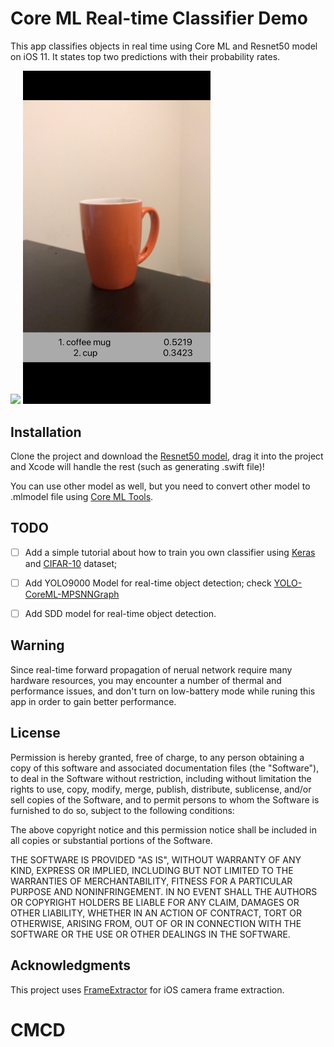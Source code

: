 # Core ML Real-time Classifier Demo

This app classifies objects in real time using Core ML and Resnet50 model on iOS 11. It states top two predictions with their probability rates. 



<img src="./demo1.jpg" width="300">     <img src="./demo2.jpg" width="300">




## Installation

Clone the project and download the [Resnet50 model](https://docs-assets.developer.apple.com/coreml/models/Resnet50.mlmodel), drag it into  the project and Xcode will handle the rest (such as generating .swift file)! 

You can use other model as well, but you need to convert other model to .mlmodel file using [Core ML Tools](https://pypi.python.org/pypi/coremltools).



## TODO

- [ ] Add a simple tutorial about how to train you own classifier using [Keras](https://keras.io/) and [CIFAR-10](https://www.cs.toronto.edu/~kriz/cifar.html) dataset;

- [ ] Add YOLO9000 Model for real-time object detection; check [YOLO-CoreML-MPSNNGraph](https://github.com/hollance/YOLO-CoreML-MPSNNGraph)

- [ ] Add SDD model for real-time object detection.

## Warning 

Since real-time forward propagation of nerual network require many hardware resources, you may encounter a number of thermal and performance issues, and don't turn on low-battery mode while runing this app in order to gain better performance.

## License

Permission is hereby granted, free of charge, to any person obtaining a copy of this software and associated documentation files (the "Software"), to deal in the Software without restriction, including without limitation the rights to use, copy, modify, merge, publish, distribute, sublicense, and/or sell copies of the Software, and to permit persons to whom the Software is furnished to do so, subject to the following conditions:

The above copyright notice and this permission notice shall be included in all copies or substantial portions of the Software.

THE SOFTWARE IS PROVIDED "AS IS", WITHOUT WARRANTY OF ANY KIND, EXPRESS OR IMPLIED, INCLUDING BUT NOT LIMITED TO THE WARRANTIES OF MERCHANTABILITY, FITNESS FOR A PARTICULAR PURPOSE AND NONINFRINGEMENT. IN NO EVENT SHALL THE AUTHORS OR COPYRIGHT HOLDERS BE LIABLE FOR ANY CLAIM, DAMAGES OR OTHER LIABILITY, WHETHER IN AN ACTION OF CONTRACT, TORT OR OTHERWISE, ARISING FROM, OUT OF OR IN CONNECTION WITH THE SOFTWARE OR THE USE OR OTHER DEALINGS IN THE SOFTWARE.

## Acknowledgments
This project uses [FrameExtractor](https://github.com/b-r-o/FrameExtractor) for iOS camera frame extraction.

# CMCD
